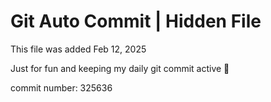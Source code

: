 # Git Auto Commit | Hidden File

This file was added Feb 12, 2025

Just for fun and keeping my daily git commit active 🤪

commit number: 325636
